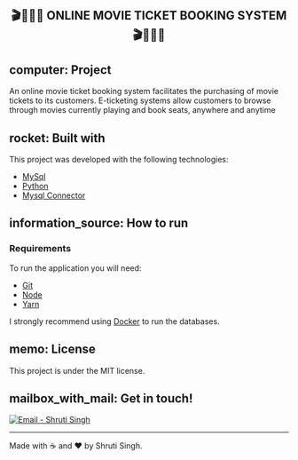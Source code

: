 

<h2 align="center">
   🎬🍿🎦🎥 ONLINE MOVIE TICKET BOOKING SYSTEM 🎬🍿🎦🎥
</h2>



## computer: Project 
An online movie ticket booking system facilitates the purchasing of movie tickets to its customers. E-ticketing systems allow customers to browse through movies currently playing and book seats, anywhere and anytime


## rocket: Built with

This project was developed with the following technologies:


  

* [MySql](https://www.mysql.com/)
* [Python](https://www.python.org/)
* [Mysql Connector](https://pypi.org/project/mysql-connector-python/) 



## information_source: How to run

### Requirements

To run the application you will need:
* [Git](https://git-scm.com)
* [Node](https://nodejs.org/)
* [Yarn](https://yarnpkg.com/) 

I strongly recommend using [Docker](https://www.docker.com/) to run the databases.
<br>

## memo: License

This project is under the MIT license.

## mailbox_with_mail: Get in touch!

<a href="shrutisaharsa49@gmail.com" target="_blank" >
  <img alt="Email - Shruti Singh" src="https://img.shields.io/badge/Email--%23F8952D?style=social&logo=gmail">
</a> 

---

Made with :coffee: and ❤️ by Shruti Singh.